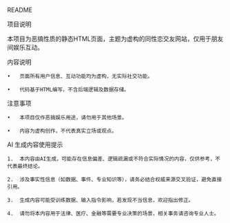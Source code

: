 README

项目说明

本项目为恶搞性质的静态HTML页面，主题为虚构的同性恋交友网站，仅用于朋友间娱乐互动。

内容说明

	•	页面所有用户信息、互动功能均为虚构，无实际社交功能。

	•	代码基于HTML编写，不含后端逻辑及数据存储。

注意事项

	•	本项目仅作恶搞娱乐用途，请勿用于其他场景。

	•	内容为虚构创作，不代表真实立场或观点。

AI 生成内容使用提示

	1.	本内容由AI生成，可能存在信息偏差、逻辑疏漏或不符合实际情况的内容，仅供参考，不代表最终结论。

	2.	涉及事实性信息（如数据、事件、专业知识等），请务必结合权威来源交叉验证，避免直接引用。

	3.	生成内容可能受训练数据、输入指令影响，若发现不当信息，欢迎指出修正。

	4.	请勿将本内容用于法律、医疗、金融等需要专业决策的场景，相关事务请咨询专业人士。
